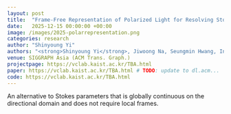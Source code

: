 ```yaml
---
layout: post
title:  "Frame-Free Representation of Polarized Light for Resolving Stokes Vector Singularities"
date:   2025-12-15 00:00:00 +00:00
image: /images/2025-polarrepresentation.png
categories: research
author: "Shinyoung Yi"
authors: "<strong>Shinyoung Yi</strong>, Jiwoong Na, Seungmin Hwang, Inseung Hwang, Min H. Kim"
venue: SIGGRAPH Asia (ACM Trans. Graph.)
projectpage: https://vclab.kaist.ac.kr/TBA.html
paper: https://vclab.kaist.ac.kr/TBA.html # TODO: update to dl.acm...
code: https://vclab.kaist.ac.kr/TBA.html
---
```

An alternative to Stokes parameters that is globally continuous on the directional domain and does not require local frames.
